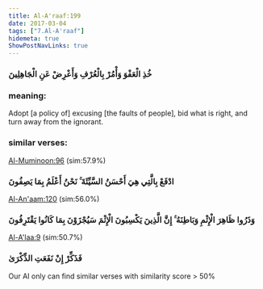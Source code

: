 ```yaml
---
title: Al-A'raaf:199
date: 2017-03-04
tags: ["7.Al-A'raaf"]
hidemeta: true 
ShowPostNavLinks: true 
---
```

### خُذِ الْعَفْوَ وَأْمُرْ بِالْعُرْفِ وَأَعْرِضْ عَنِ الْجَاهِلِينَ
### meaning: 
Adopt [a policy of] excusing [the faults of people], bid what is right, and turn away from the ignorant.
### similar verses: 

[Al-Muminoon:96](/23/96) (sim:57.9%)

### ادْفَعْ بِالَّتِي هِيَ أَحْسَنُ السَّيِّئَةَ ۚ نَحْنُ أَعْلَمُ بِمَا يَصِفُونَ

[Al-An'aam:120](/6/120) (sim:56.0%)

### وَذَرُوا ظَاهِرَ الْإِثْمِ وَبَاطِنَهُ ۚ إِنَّ الَّذِينَ يَكْسِبُونَ الْإِثْمَ سَيُجْزَوْنَ بِمَا كَانُوا يَقْتَرِفُونَ

[Al-A'laa:9](/87/9) (sim:50.7%)

### فَذَكِّرْ إِنْ نَفَعَتِ الذِّكْرَىٰ

Our AI only can find similar verses with similarity score > 50% 

